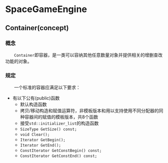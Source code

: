 ﻿# SpaceGameEngine
## Container(concept)
### 概念
&emsp;&emsp;`Container`即容器，是一类可以容纳其他任意数量对象并提供相关的增删查改功能的对象。
### 规定
&emsp;&emsp;一个标准的容器应满足以下要求：
* 有以下公有(public)函数
	* 默认构造函数
	* 拷贝/移动构造和赋值运算符，非模板版本和用以支持使用不同分配器的同种容器间的赋值的模板版本，共8个函数
	* 接受`std::initializer_list`的构造函数
	* `SizeType GetSize() const;`
	* `void Clear();`
	* `Iterator GetBegin();`
	* `Iterator GetEnd();`
	* `ConstIterator GetConstBegin() const;`
	* `ConstIterator GetConstEnd() const;`